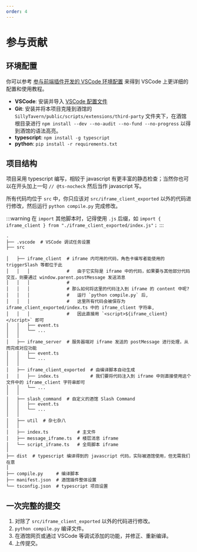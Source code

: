 ```yaml
---
order: 4
---
```


# 参与贡献

## 环境配置

你可以参考 [参与前端插件开发的 VSCode 环境配置](https://sillytavern-stage-girls-dog.readthedocs.io/tool_and_experience/js_slash_runner/index.html) 来得到 VSCode 上更详细的配置和使用教程。

- **VSCode**: 安装并导入 [VSCode 配置文件](https://gitgud.io/SmilingFace/tavern_resource/-/raw/main/工具经验/sillytavern.code-profile?inline=false)
- **Git**: 安装并将本项目克隆到酒馆的 `SillyTavern/public/scripts/extensions/third-party` 文件夹下，在酒馆根目录进行 `npm install --dev --no-audit --no-fund --no-progress` 以得到酒馆的语法高亮。
- **typescript**: `npm install -g typescript`
- **python**: `pip install -r requirements.txt`

## 项目结构

项目采用 typescript 编写，相较于 javascript 有更丰富的静态检查；当然你也可以在开头加上一句 `// @ts-nocheck` 然后当作 javascript 写。

所有代码均位于 `src` 中，你只应该对 `src/iframe_client_exported` 以外的代码进行修改，然后运行 `python compile.py` 完成修改。

:::warning
 在 `import` 其他脚本时，记得使用 `.js` 后缀，如 `import { iframe_client } from "./iframe_client_exported/index.js"；`
:::


```text
.
├── .vscode  # VSCode 调试任务设置
├── src

│   ├── iframe_client  # iframe 内可用的代码，角色卡编写者能使用的 triggerSlash 等都位于此
│   │   │              #   由于它实际是 iframe 中的代码，如果要与其他部分代码交互，则要通过 window.parent.postMessage 发送消息
│   │   │              #
│   │   │              # 那么如何将这里的代码注入到 iframe 的 content 中呢?
│   │   │              #   运行 `python compile.py` 后,
│   │   │              #   这里所有代码会被保存为 iframe_client_exported/index.ts 中的 iframe_client 字符串,
│   │   │              #   因此直接用 `<script>${iframe_client}</script>` 即可
│   │   ├── event.ts
│   │   └── ...
│   │
│   ├── iframe_server  # 服务器端对 iframe 发送的 postMessage 进行处理，从而完成对应功能
│   │   ├── event.ts
│   │   └── ...
│   │
│   ├── iframe_client_exported  # 由编译脚本自动生成
│   │   ├── index.ts            # 我们要将代码注入到 iframe 中则直接使用这个文件中的 iframe_client 字符串即可
│   │   └── ...
│   │
│   ├── slash_command  # 自定义的酒馆 Slash Command
│   │   ├── event.ts
│   │   └── ...
│   │
│   ├── util  # 杂七杂八
│   │
│   ├── index.ts           # 主文件
│   ├── message_iframe.ts  # 楼层消息 iframe
│   └── script_iframe.ts   # 全局脚本 iframe
│
├── dist  # typescript 编译得到的 javascript 代码，实际被酒馆使用，但无需我们在意
│
├── compile.py     # 编译脚本
├── manifest.json  # 酒馆插件整体设置
└── tsconfig.json  # typescript 项目设置
```

## 一次完整的提交

1. 对除了 `src/iframe_client_exported` 以外的代码进行修改。
2. `python compile.py` 编译文件。
3. 在酒馆网页或通过 VSCode 等调试添加的功能，并修正、重新编译。
4. 上传提交。